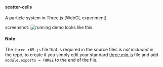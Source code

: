 #### scatter-cells

A particle system in Three.js (WebGL experiment)

screenshot:
![running demo looks like this](https://raw.github.com/joates/scatter-cells/master/img/screenshot.jpg)

#### Note
The ```three-r65.js``` file that is required in the source files is _not included_ in the repo, to create it you simply edit your standard [three.min.js](https://github.com/mrdoob/three.js/tree/master/build) file and add ```module.exports = THREE``` to the end of the file.
